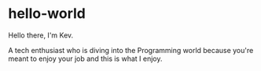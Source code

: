 # hello-world

Hello there, I'm Kev.

A tech enthusiast who is diving into the Programming world because you're meant to enjoy your job and this is what I enjoy. 

